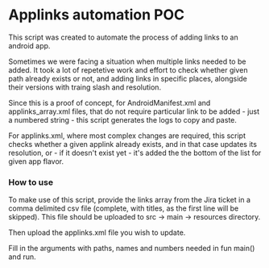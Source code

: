 # Applinks automation POC

This script was created to automate the process of adding links to an android app.

Sometimes we were facing a situation when multiple links needed to be added. It took a lot of repetetive work and effort to check whether given path already exists or not, and adding links in specific places, alongside their versions with traing slash and resolution.

Since this is a proof of concept, for AndroidManifest.xml and applinks_array.xml files, that do not require particular link to be added - just a numbered string - this script generates the logs to copy and paste.

For applinks.xml, where most complex changes are required, this script checks whether a given applink already exists, and in that case updates its resolution, or - if it doesn't exist yet - it's added the the bottom of the list for given app flavor.

### How to use

To make use of this script, provide the links array from the Jira ticket in a comma delimited csv file (complete, with titles, as the first line will be skipped). This file should be uploaded to src -> main -> resources directory.

Then upload the applinks.xml file you wish to update. 

Fill in the arguments with paths, names and numbers needed in fun main() and run.
